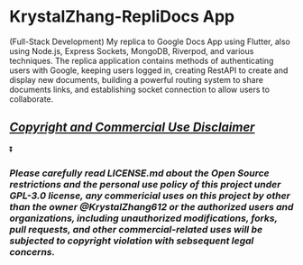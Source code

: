 # KrystalZhang-RepliDocs App
(Full-Stack Development) My replica to Google Docs App using Flutter, also using Node.js, Express Sockets, MongoDB, Riverpod, and various techniques. The replica application contains methods of authenticating users with Google, keeping users logged in, creating RestAPI to create and display new documents, building a powerful routing system to share documents links, and establishing socket connection to allow users to collaborate.
## ***[Copyright and Commercial Use Disclaimer]()***

⏬

### ***Please carefully read LICENSE.md about the Open Source restrictions and the personal use policy of this project under GPL-3.0 license, any commericial uses on this project by other than the owner @KrystalZhang612 or the authorized users and organizations, including unauthorized modifications, forks, pull requests, and other commercial-related uses will be subjected to copyright violation with sebsequent legal concerns.***
